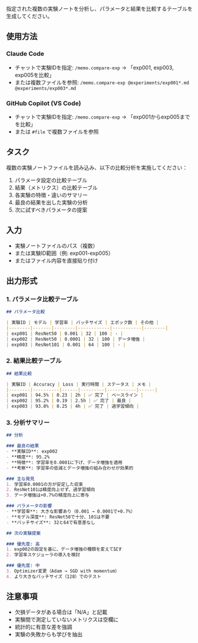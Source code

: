 指定された複数の実験ノートを分析し、パラメータと結果を比較するテーブルを生成してください。

## 使用方法

### Claude Code
- チャットで実験IDを指定: `/memo.compare-exp` → 「exp001, exp003, exp005を比較」
- または複数ファイルを参照: `/memo.compare-exp @experiments/exp001*.md @experiments/exp003*.md`

### GitHub Copilot (VS Code)
- チャットで実験IDを指定: `/memo.compare-exp` → 「exp001からexp005までを比較」
- または `#file` で複数ファイルを参照

## タスク
複数の実験ノートファイルを読み込み、以下の比較分析を実施してください：

1. パラメータ設定の比較テーブル
2. 結果（メトリクス）の比較テーブル
3. 各実験の特徴・違いのサマリー
4. 最良の結果を出した実験の分析
5. 次に試すべきパラメータの提案

## 入力
- 実験ノートファイルのパス（複数）
- または実験ID範囲（例: exp001-exp005）
- またはファイル内容を直接貼り付け

## 出力形式

### 1. パラメータ比較テーブル
```markdown
## パラメータ比較

| 実験ID | モデル | 学習率 | バッチサイズ | エポック数 | その他 |
|--------|-------|--------|------------|-----------|--------|
| exp001 | ResNet50 | 0.001 | 32 | 100 | - |
| exp002 | ResNet50 | 0.0001 | 32 | 100 | データ増強 |
| exp003 | ResNet101 | 0.001 | 64 | 100 | - |
```

### 2. 結果比較テーブル
```markdown
## 結果比較

| 実験ID | Accuracy | Loss | 実行時間 | ステータス | メモ |
|--------|----------|------|---------|-----------|------|
| exp001 | 94.5% | 0.23 | 2h | ✅ 完了 | ベースライン |
| exp002 | 95.2% | 0.19 | 2.5h | ✅ 完了 | 最良 |
| exp003 | 93.8% | 0.25 | 4h | ✅ 完了 | 過学習傾向 |
```

### 3. 分析サマリー
```markdown
## 分析

### 最良の結果
- **実験ID**: exp002
- **精度**: 95.2%
- **特徴**: 学習率を0.0001に下げ、データ増強を適用
- **考察**: 学習率の低減とデータ増強の組み合わせが効果的

### 主な発見
1. 学習率0.0001の方が安定した収束
2. ResNet101は精度向上せず、過学習傾向
3. データ増強は+0.7%の精度向上に寄与

### パラメータの影響
- **学習率**: 大きな影響あり（0.001 → 0.0001で+0.7%）
- **モデル深度**: ResNet50で十分、101は不要
- **バッチサイズ**: 32と64で有意差なし

## 次の実験提案

### 優先度: 高
1. exp002の設定を基に、データ増強の種類を変えて試す
2. 学習率スケジューラの導入を検討

### 優先度: 中
3. Optimizer変更（Adam → SGD with momentum）
4. より大きなバッチサイズ（128）でのテスト
```

## 注意事項
- 欠損データがある場合は「N/A」と記載
- 実験間で測定していないメトリクスは空欄に
- 統計的に有意な差を強調
- 実験の失敗からも学びを抽出
